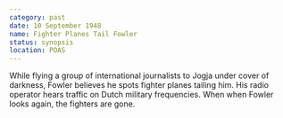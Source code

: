```yaml
---
category: past
date: 10 September 1948
name: Fighter Planes Tail Fowler
status: synopsis
location: POAS
---
```

While flying a group of international journalists
to Jogja under cover of darkness, Fowler believes he spots fighter
planes tailing him. His radio operator hears traffic on Dutch military
frequencies. When when Fowler looks again, the fighters are gone.
